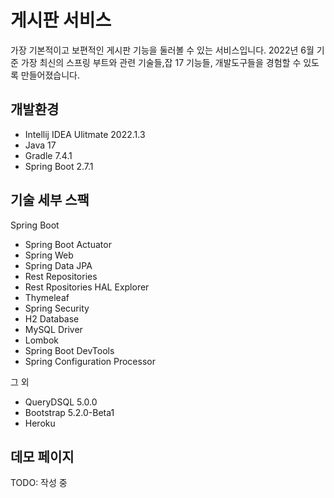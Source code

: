 # 게시판 서비스

가장 기본적이고 보편적인 게시판 기능을 둘러볼 수 있는 서비스입니다. 2022년 6월 기준 가장 최신의 스프링 부트와 관련 기술들,잡 17 기능들, 개발도구들을 경험할 수 있도록 만들어졌습니다.

## 개발환경

* Intellij IDEA Ulitmate 2022.1.3
* Java 17
* Gradle 7.4.1
* Spring Boot 2.7.1

## 기술 세부 스팩

Spring Boot

* Spring Boot Actuator
* Spring Web
* Spring Data JPA
* Rest Repositories
* Rest Rpositories HAL Explorer
* Thymeleaf
* Spring Security
* H2 Database
* MySQL Driver
* Lombok
* Spring Boot DevTools
* Spring Configuration Processor

그 외

* QueryDSQL 5.0.0
* Bootstrap 5.2.0-Beta1
* Heroku

## 데모 페이지

TODO: 작성 중
